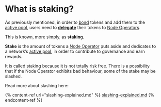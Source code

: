 # What is staking?

As previously mentioned, in order to [bond](what-is-bonding-delegation.md) tokens and add them to the [active pool](what-is-the-active-pool.md), users need to [**delegate**](what-is-bonding-delegation.md) their tokens to [Node Operators](validators-and-node-operators.md).

This is known, more simply, as **staking**.

**Stake** is the amount of tokens a [Node Operator](validators-and-node-operators.md) puts aside and dedicates to a network’s [active pool](what-is-the-active-pool.md), in order to contribute to governance and earn rewards.

It is called staking because it is not totally risk free. There is a possibility that if the Node Operator exhibits bad behaviour, some of the stake may be slashed.

Read more about slashing here:

{% content-ref url="slashing-explained.md" %}
[slashing-explained.md](slashing-explained.md)
{% endcontent-ref %}

